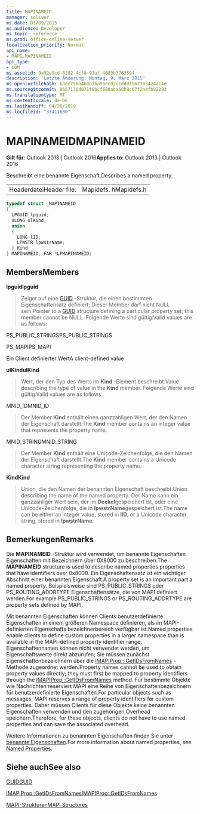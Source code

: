 ```yaml
---
title: MAPINAMEID
manager: soliver
ms.date: 03/09/2015
ms.audience: Developer
ms.topic: reference
ms.prod: office-online-server
localization_priority: Normal
api_name:
- MAPI.MAPINAMEID
api_type:
- COM
ms.assetid: 9a92e9cd-8282-4cf0-93af-4089b3763594
description: 'Letzte Änderung: Montag, 9. März 2015'
ms.openlocfilehash: baec750a460b3ba9becd2e1dddf967705424ac4e
ms.sourcegitcommit: 8657170d071f9bcf680aba50b9c07f2a4fb82283
ms.translationtype: MT
ms.contentlocale: de-DE
ms.lasthandoff: 04/28/2019
ms.locfileid: "33411680"
---
```

# <a name="mapinameid"></a><span data-ttu-id="ba5f0-103">MAPINAMEID</span><span class="sxs-lookup"><span data-stu-id="ba5f0-103">MAPINAMEID</span></span>

  
  
<span data-ttu-id="ba5f0-104">**Gilt für**: Outlook 2013 | Outlook 2016</span><span class="sxs-lookup"><span data-stu-id="ba5f0-104">**Applies to**: Outlook 2013 | Outlook 2016</span></span> 
  
<span data-ttu-id="ba5f0-105">Beschreibt eine benannte Eigenschaft.</span><span class="sxs-lookup"><span data-stu-id="ba5f0-105">Describes a named property.</span></span> 
  
|||
|:-----|:-----|
|<span data-ttu-id="ba5f0-106">Headerdatei</span><span class="sxs-lookup"><span data-stu-id="ba5f0-106">Header file:</span></span>  <br/> |<span data-ttu-id="ba5f0-107">Mapidefs. h</span><span class="sxs-lookup"><span data-stu-id="ba5f0-107">Mapidefs.h</span></span>  <br/> |
   
```cpp
typedef struct _MAPINAMEID
{
  LPGUID lpguid;
  ULONG ulKind;
  union
  {
    LONG lID;
    LPWSTR lpwstrName;
  } Kind;
} MAPINAMEID, FAR *LPMAPINAMEID;

```

## <a name="members"></a><span data-ttu-id="ba5f0-108">Members</span><span class="sxs-lookup"><span data-stu-id="ba5f0-108">Members</span></span>

 <span data-ttu-id="ba5f0-109">**lpguid**</span><span class="sxs-lookup"><span data-stu-id="ba5f0-109">**lpguid**</span></span>
  
> <span data-ttu-id="ba5f0-110">Zeiger auf eine [GUID](guid.md) -Struktur, die einen bestimmten Eigenschaftensatz definiert; Dieser Member darf nicht NULL sein.</span><span class="sxs-lookup"><span data-stu-id="ba5f0-110">Pointer to a [GUID](guid.md) structure defining a particular property set; this member cannot be NULL.</span></span> <span data-ttu-id="ba5f0-111">Folgende Werte sind gültig:</span><span class="sxs-lookup"><span data-stu-id="ba5f0-111">Valid values are as follows:</span></span> 
    
<span data-ttu-id="ba5f0-112">PS_PUBLIC_STRINGS</span><span class="sxs-lookup"><span data-stu-id="ba5f0-112">PS_PUBLIC_STRINGS</span></span>
  
> 
    
<span data-ttu-id="ba5f0-113">PS_MAPI</span><span class="sxs-lookup"><span data-stu-id="ba5f0-113">PS_MAPI</span></span>
  
> 
    
<span data-ttu-id="ba5f0-114">Ein Client definierter Wert</span><span class="sxs-lookup"><span data-stu-id="ba5f0-114">A client-defined value</span></span>
  
> 
    
 <span data-ttu-id="ba5f0-115">**ulKind**</span><span class="sxs-lookup"><span data-stu-id="ba5f0-115">**ulKind**</span></span>
  
> <span data-ttu-id="ba5f0-116">Wert, der den Typ des Werts im **Kind** -Element beschreibt.</span><span class="sxs-lookup"><span data-stu-id="ba5f0-116">Value describing the type of value in the **Kind** member.</span></span> <span data-ttu-id="ba5f0-117">Folgende Werte sind gültig:</span><span class="sxs-lookup"><span data-stu-id="ba5f0-117">Valid values are as follows:</span></span> 
    
<span data-ttu-id="ba5f0-118">MNID_ID</span><span class="sxs-lookup"><span data-stu-id="ba5f0-118">MNID_ID</span></span> 
  
> <span data-ttu-id="ba5f0-119">Der Member **Kind** enthält einen ganzzahligen Wert, der den Namen der Eigenschaft darstellt.</span><span class="sxs-lookup"><span data-stu-id="ba5f0-119">The **Kind** member contains an integer value that represents the property name.</span></span> 
    
<span data-ttu-id="ba5f0-120">MNID_STRING</span><span class="sxs-lookup"><span data-stu-id="ba5f0-120">MNID_STRING</span></span> 
  
> <span data-ttu-id="ba5f0-121">Der Member **Kind** enthält eine Unicode-Zeichenfolge, die den Namen der Eigenschaft darstellt.</span><span class="sxs-lookup"><span data-stu-id="ba5f0-121">The **Kind** member contains a Unicode character string representing the property name.</span></span> 
    
 <span data-ttu-id="ba5f0-122">**Kind**</span><span class="sxs-lookup"><span data-stu-id="ba5f0-122">**Kind**</span></span>
  
> <span data-ttu-id="ba5f0-123">Union, die den Namen der benannten Eigenschaft beschreibt.</span><span class="sxs-lookup"><span data-stu-id="ba5f0-123">Union describing the name of the named property.</span></span> <span data-ttu-id="ba5f0-124">Der Name kann ein ganzzahliger Wert sein, der im **Deckel**gespeichert ist, oder eine Unicode-Zeichenfolge, die in **lpwstrName**gespeichert ist.</span><span class="sxs-lookup"><span data-stu-id="ba5f0-124">The name can be either an integer value, stored in **lID**, or a Unicode character string, stored in **lpwstrName**.</span></span>
    
## <a name="remarks"></a><span data-ttu-id="ba5f0-125">Bemerkungen</span><span class="sxs-lookup"><span data-stu-id="ba5f0-125">Remarks</span></span>

<span data-ttu-id="ba5f0-126">Die **MAPINAMEID** -Struktur wird verwendet, um benannte Eigenschaften Eigenschaften mit Bezeichnern über 0X8000 zu beschreiben.</span><span class="sxs-lookup"><span data-stu-id="ba5f0-126">The **MAPINAMEID** structure is used to describe named properties properties that have identifiers over 0x8000.</span></span> <span data-ttu-id="ba5f0-127">Ein Eigenschaftensatz ist ein wichtiger Abschnitt einer benannten Eigenschaft.</span><span class="sxs-lookup"><span data-stu-id="ba5f0-127">A property set is an important part a named property.</span></span> <span data-ttu-id="ba5f0-128">Beispielsweise sind PS_PUBLIC_STRINGS oder PS_ROUTING_ADDRTYPE Eigenschaftensätze, die von MAPI definiert werden.</span><span class="sxs-lookup"><span data-stu-id="ba5f0-128">For example PS_PUBLIC_STRINGS or PS_ROUTING_ADDRTYPE are property sets defined by MAPI.</span></span> 
  
<span data-ttu-id="ba5f0-129">Mit benannten Eigenschaften können Clients benutzerdefinierte Eigenschaften in einem größeren Namespace definieren, als im MAPI-definierten Eigenschafts bezeichnerbereich verfügbar ist.</span><span class="sxs-lookup"><span data-stu-id="ba5f0-129">Named properties enable clients to define custom properties in a larger namespace than is available in the MAPI-defined property identifier range.</span></span> <span data-ttu-id="ba5f0-130">Eigenschaftennamen können nicht verwendet werden, um Eigenschaftswerte direkt abzurufen; Sie müssen zunächst Eigenschaftenbezeichnern über die [IMAPIProp:: GetIDsFromNames](imapiprop-getidsfromnames.md) -Methode zugeordnet werden.</span><span class="sxs-lookup"><span data-stu-id="ba5f0-130">Property names cannot be used to obtain property values directly; they must first be mapped to property identifiers through the [IMAPIProp::GetIDsFromNames](imapiprop-getidsfromnames.md) method.</span></span> <span data-ttu-id="ba5f0-131">Für bestimmte Objekte wie Nachrichten reserviert MAPI eine Reihe von Eigenschaftenbezeichnern für benutzerdefinierte Eigenschaften.</span><span class="sxs-lookup"><span data-stu-id="ba5f0-131">For particular objects such as messages, MAPI reserves a range of property identifiers for custom properties.</span></span> <span data-ttu-id="ba5f0-132">Daher müssen Clients für diese Objekte keine benannten Eigenschaften verwenden und den zugehörigen Overhead speichern.</span><span class="sxs-lookup"><span data-stu-id="ba5f0-132">Therefore, for these objects, clients do not have to use named properties and can save the associated overhead.</span></span> 
  
<span data-ttu-id="ba5f0-133">Weitere Informationen zu benannten Eigenschaften finden Sie unter [benannte Eigenschaften](mapi-named-properties.md).</span><span class="sxs-lookup"><span data-stu-id="ba5f0-133">For more information about named properties, see [Named Properties](mapi-named-properties.md).</span></span>
  
## <a name="see-also"></a><span data-ttu-id="ba5f0-134">Siehe auch</span><span class="sxs-lookup"><span data-stu-id="ba5f0-134">See also</span></span>



[<span data-ttu-id="ba5f0-135">GUID</span><span class="sxs-lookup"><span data-stu-id="ba5f0-135">GUID</span></span>](guid.md)
  
[<span data-ttu-id="ba5f0-136">IMAPIProp::GetIDsFromNames</span><span class="sxs-lookup"><span data-stu-id="ba5f0-136">IMAPIProp::GetIDsFromNames</span></span>](imapiprop-getidsfromnames.md)


[<span data-ttu-id="ba5f0-137">MAPI-Strukturen</span><span class="sxs-lookup"><span data-stu-id="ba5f0-137">MAPI Structures</span></span>](mapi-structures.md)


